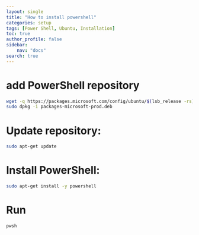 ```yaml
---
layout: single
title: "How to install powershell"
categories: setup
tags: [Power Shell, Ubuntu, Installation]
toc: true
author_profile: false
sidebar:
    nav: "docs"
search: true
---
```

# add PowerShell repository
```bash
wget -q https://packages.microsoft.com/config/ubuntu/$(lsb_release -rs)/packages-microsoft-prod.deb -O packages-microsoft-prod.deb
sudo dpkg -i packages-microsoft-prod.deb
```

# Update repository:
```bash
sudo apt-get update
```

# Install PowerShell:
```bash
sudo apt-get install -y powershell
```

# Run
```bash
pwsh
```
